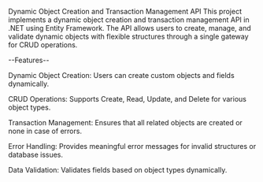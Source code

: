 Dynamic Object Creation and Transaction Management API
This project implements a dynamic object creation and transaction management API in .NET using Entity Framework. The API allows users to create, manage, and validate dynamic objects with flexible structures through a single gateway for CRUD operations.

--Features--

Dynamic Object Creation: Users can create custom objects and fields dynamically.

CRUD Operations: Supports Create, Read, Update, and Delete for various object types.

Transaction Management: Ensures that all related objects are created or none in case of errors.

Error Handling: Provides meaningful error messages for invalid structures or database issues.

Data Validation: Validates fields based on object types dynamically.
